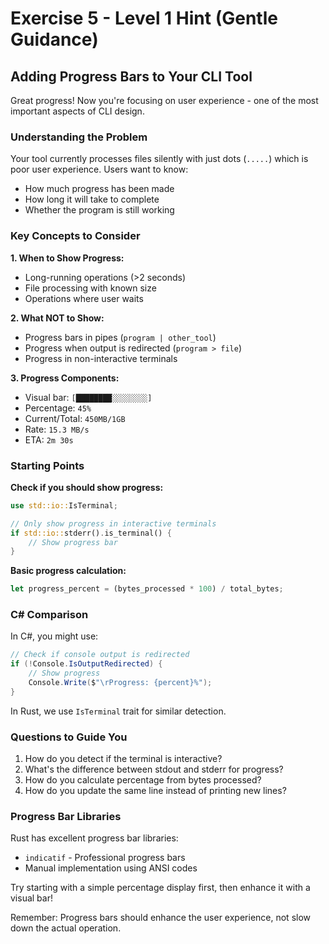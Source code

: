 # Exercise 5 - Level 1 Hint (Gentle Guidance)

## Adding Progress Bars to Your CLI Tool

Great progress! Now you're focusing on user experience - one of the most important aspects of CLI design.

### Understanding the Problem

Your tool currently processes files silently with just dots (`.....`) which is poor user experience. Users want to know:
- How much progress has been made
- How long it will take to complete
- Whether the program is still working

### Key Concepts to Consider

**1. When to Show Progress:**
- Long-running operations (>2 seconds)
- File processing with known size
- Operations where user waits

**2. What NOT to Show:**
- Progress bars in pipes (`program | other_tool`)
- Progress when output is redirected (`program > file`)
- Progress in non-interactive terminals

**3. Progress Components:**
- Visual bar: `[████████░░░░░░░░]`
- Percentage: `45%`
- Current/Total: `450MB/1GB`
- Rate: `15.3 MB/s`
- ETA: `2m 30s`

### Starting Points

**Check if you should show progress:**
```rust
use std::io::IsTerminal;

// Only show progress in interactive terminals
if std::io::stderr().is_terminal() {
    // Show progress bar
}
```

**Basic progress calculation:**
```rust
let progress_percent = (bytes_processed * 100) / total_bytes;
```

### C# Comparison

In C#, you might use:
```csharp
// Check if console output is redirected
if (!Console.IsOutputRedirected) {
    // Show progress
    Console.Write($"\rProgress: {percent}%");
}
```

In Rust, we use `IsTerminal` trait for similar detection.

### Questions to Guide You

1. How do you detect if the terminal is interactive?
2. What's the difference between stdout and stderr for progress?
3. How do you calculate percentage from bytes processed?
4. How do you update the same line instead of printing new lines?

### Progress Bar Libraries

Rust has excellent progress bar libraries:
- `indicatif` - Professional progress bars
- Manual implementation using ANSI codes

Try starting with a simple percentage display first, then enhance it with a visual bar!

Remember: Progress bars should enhance the user experience, not slow down the actual operation.